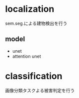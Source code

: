 # localization
sem.seg.による建物検出を行う

## model 
* unet
* attention unet

# classification
画像分類タスクよる被害判定を行う
